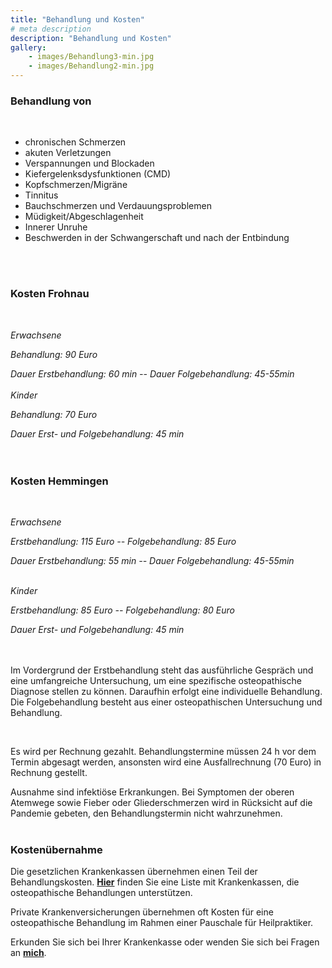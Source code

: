 ```yaml
---
title: "Behandlung und Kosten"
# meta description
description: "Behandlung und Kosten"
gallery: 
    - images/Behandlung3-min.jpg
    - images/Behandlung2-min.jpg
---  
```



### Behandlung von  
<br>

* chronischen Schmerzen
* akuten Verletzungen
* Verspannungen und Blockaden
* Kiefergelenksdysfunktionen (CMD)
* Kopfschmerzen/Migräne
* Tinnitus
* Bauchschmerzen und Verdauungsproblemen
* Müdigkeit/Abgeschlagenheit
* Innerer Unruhe
* Beschwerden in der Schwangerschaft und nach der Entbindung  
<br>
<br>  


### Kosten Frohnau

<br>

*Erwachsene*

*Behandlung: 90 Euro*  <br>

*Dauer Erstbehandlung: 60 min -- Dauer Folgebehandlung: 45-55min*
<br>
<br>
*Kinder*<br>

*Behandlung: 70 Euro*<br>

*Dauer Erst- und Folgebehandlung: 45 min* 
<br>
<br>
<br>

### Kosten Hemmingen

<br>

*Erwachsene*

*Erstbehandlung: 115 Euro -- Folgebehandlung: 85 Euro*  <br>

*Dauer Erstbehandlung: 55 min -- Dauer Folgebehandlung: 45-55min*
<br>
<br>

*Kinder*<br>

*Erstbehandlung: 85 Euro --  Folgebehandlung: 80 Euro*
<br>

*Dauer Erst- und Folgebehandlung: 45 min* 
<br>
<br>
<br>

Im Vordergrund der Erstbehandlung steht das ausführliche Gespräch und eine umfangreiche Untersuchung, um eine spezifische osteopathische Diagnose stellen zu können. Daraufhin erfolgt eine individuelle Behandlung.  
Die Folgebehandlung besteht aus einer osteopathischen Untersuchung und Behandlung.  

<br>

Es wird per Rechnung gezahlt.
Behandlungstermine müssen 24 h vor dem Termin abgesagt werden, ansonsten wird eine Ausfallrechnung (70 Euro) in Rechnung gestellt.
<br>

Ausnahme sind infektiöse Erkrankungen. Bei Symptomen der oberen Atemwege sowie Fieber oder Gliederschmerzen wird in Rücksicht auf die Pandemie gebeten, den Behandlungstermin nicht wahrzunehmen.
<br>
<br>

### Kostenübernahme  
Die gesetzlichen Krankenkassen übernehmen einen Teil der Behandlungskosten. **[Hier](https://www.krankenkassen.de/gesetzliche-krankenkassen/leistungen-gesetzliche-krankenkassen/alternative-heilmethoden/osteopathie)** finden Sie eine Liste mit Krankenkassen, die osteopathische Behandlungen unterstützen.  

Private Krankenversicherungen übernehmen oft Kosten für eine osteopathische Behandlung im Rahmen einer Pauschale für Heilpraktiker.  
  
Erkunden Sie sich bei Ihrer Krankenkasse oder wenden Sie sich bei Fragen an **[mich](https://www.osteopathiekammhoff.de/kontakt/ "Kontakt")**.  